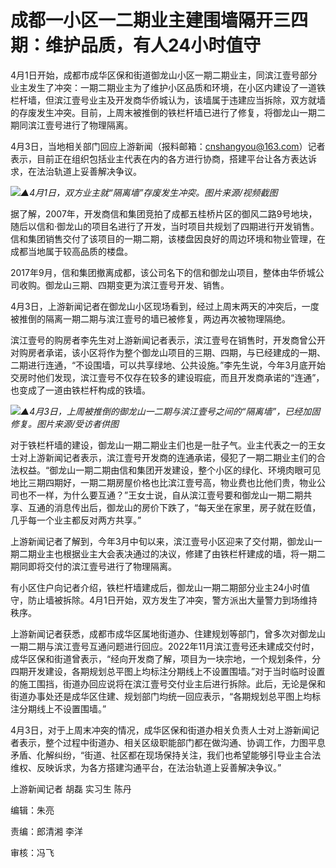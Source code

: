 # 成都一小区一二期业主建围墙隔开三四期：维护品质，有人24小时值守

4月1日开始，成都市成华区保和街道御龙山小区一期二期业主，同滨江壹号部分业主发生了冲突：一期二期业主为了维护小区品质和环境，在小区内建设了一道铁栏杆墙，但滨江壹号业主及开发商华侨城认为，该墙属于违建应当拆除，双方就墙的存废发生冲突。目前，上周末被推倒的铁栏杆墙已进行了修复，将御龙山一期二期同滨江壹号进行了物理隔离。

4月3日，当地相关部门回应上游新闻（报料邮箱：cnshangyou@163.com）记者表示，目前正在组织包括业主代表在内的各方进行协商，搭建平台让各方表达诉求，在法治轨道上妥善解决争议。

![](https://inews.gtimg.com/om_bt/OJqAX9kVqGZdV6M10L0jNeKR00uk3rt2XoWbnRksSHasMAA/1000)_▲4月1日，双方业主就“隔离墙”存废发生冲突。图片来源/视频截图_

据了解，2007年，开发商信和集团竞拍了成都五桂桥片区的御风二路9号地块，随后以信和·御龙山的项目名进行了开发，当时项目共规划了四期进行开发销售。信和集团销售交付了该项目的一期二期，该楼盘因良好的周边环境和物业管理，在成都当地属于较高品质的楼盘。

2017年9月，信和集团撤离成都，该公司名下的信和御龙山项目，整体由华侨城公司收购。御龙山三期、四期变更为滨江壹号开发、销售。

4月3日，上游新闻记者在御龙山小区现场看到，经过上周末两天的冲突后，一度被推倒的隔离一期二期与滨江壹号的墙已被修复，两边再次被物理隔绝。

滨江壹号的购房者李先生对上游新闻记者表示，滨江壹号在销售时，开发商曾公开对购房者承诺，该小区将作为整个御龙山项目的三期、四期，与已经建成的一期、二期进行连通，“不设围墙，可以共享绿地、公共设施。”李先生说，今年3月底开始交房时他们发现，滨江壹号不仅存在较多的建设瑕疵，而且开发商承诺的“连通”，也变成了一道由铁栏杆构成的铁墙。

![](https://inews.gtimg.com/om_bt/OoBp3iImrCarMA5xnIVfMft0tAsgVP4h6QFkVUX8E4ktsAA/1000)_▲4月3日，上周被推倒的御龙山一二期与滨江壹号之间的“隔离墙”，已经加固修复。图片来源/受访者供图_

对于铁栏杆墙的建设，御龙山一期二期业主们也是一肚子气。业主代表之一的王女士对上游新闻记者表示，滨江壹号开发商的连通承诺，侵犯了一期二期业主们的合法权益。“御龙山一期二期由信和集团开发建设，整个小区的绿化、环境肉眼可见地比三期四期好，一期二期房屋价格也比滨江壹号高，物业费也比他们贵，物业公司也不一样，为什么要互通？”王女士说，自从滨江壹号要和御龙山一期二期共享、互通的消息传出后，御龙山的房价下跌了，“每天坐在家里，房子就在贬值，几乎每一个业主都反对两方共享。”

上游新闻记者了解到，今年3月中旬以来，滨江壹号小区迎来了交付期，御龙山一期二期业主也根据业主大会表决通过的决议，修建了由铁栏杆建成的墙，将一期二期同即将交付的滨江壹号进行了物理隔离。

有小区住户向记者介绍，铁栏杆墙建成后，御龙山一期二期部分业主24小时值守，防止墙被拆除。4月1日开始，双方发生了冲突，警方派出大量警力到场维持秩序。

上游新闻记者获悉，成都市成华区属地街道办、住建规划等部门，曾多次对御龙山一期二期与滨江壹号互通问题进行回应。2022年11月滨江壹号还未建成交付时，成华区保和街道曾表示，“经向开发商了解，项目为一块宗地，一个规划条件，分四期开发建设，各期规划总平图上均标注分期线上不设置围墙。”对于当时临时设置的施工围挡，街道办回应说将在滨江壹号交付业主后进行拆除。此后，无论是保和街道办事处还是成华区住建、规划部门均统一回应表示，“各期规划总平图上均标注分期线上不设置围墙。”

4月3日，对于上周末冲突的情况，成华区保和街道办相关负责人士对上游新闻记者表示，整个过程中街道办、相关区级职能部门都在做沟通、协调工作，力图平息矛盾、化解纠纷，“街道、社区都在现场保持关注，我们也希望能够引导业主合法维权、反映诉求，为各方搭建沟通平台，在法治轨道上妥善解决争议。”

上游新闻记者 胡磊 实习生 陈丹

编辑：朱亮

责编：郎清湘 李洋

审核：冯飞

